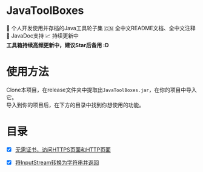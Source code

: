 # JavaToolBoxes
:art: 个人开发使用并存档的Java工具轮子集 :cn: 全中文README文档、全中文注释 :page_facing_up: JavaDoc支持 :chart_with_upwards_trend: 持续更新中  
**工具箱持续高频更新中，建议Star后备用 :D**

# 使用方法

Clone本项目，在release文件夹中提取出`JavaToolBoxes.jar`，在你的项目中导入它。  
导入到你的项目后，在下方的目录中找到你想使用的功能。  

# 目录

- [x] [无需证书，访问HTTPS页面和HTTP页面](/readme/PostHttpOrHttps.md)

- [x] [将InputStream转换为字符串并返回](/readme/InputStreamToString.md)
